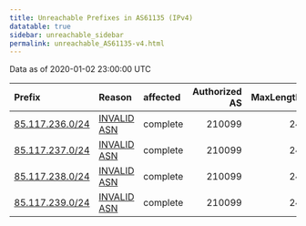 ```yaml
---
title: Unreachable Prefixes in AS61135 (IPv4)
datatable: true
sidebar: unreachable_sidebar
permalink: unreachable_AS61135-v4.html
---
```


Data as of 2020-01-02 23:00:00 UTC


<div class="datatable-begin"></div>

| Prefix                                                   | Reason                                                                                                 | affected   |   Authorized AS |   MaxLength | Anchor                                         |   unreachable /24s |
|:---------------------------------------------------------|:-------------------------------------------------------------------------------------------------------|:-----------|----------------:|------------:|:-----------------------------------------------|-------------------:|
| [85.117.236.0/24](https://stat.ripe.net/85.117.236.0/24) | [INVALID ASN](https://rpki-validator.ripe.net/announcement-preview?asn=AS61135&prefix=85.117.236.0/24) | complete   |          210099 |          24 | [RIPE](unreachable_RIPE_NCC_RPKI_Root-v4.html) |                  1 |
| [85.117.237.0/24](https://stat.ripe.net/85.117.237.0/24) | [INVALID ASN](https://rpki-validator.ripe.net/announcement-preview?asn=AS61135&prefix=85.117.237.0/24) | complete   |          210099 |          24 | [RIPE](unreachable_RIPE_NCC_RPKI_Root-v4.html) |                  1 |
| [85.117.238.0/24](https://stat.ripe.net/85.117.238.0/24) | [INVALID ASN](https://rpki-validator.ripe.net/announcement-preview?asn=AS61135&prefix=85.117.238.0/24) | complete   |          210099 |          24 | [RIPE](unreachable_RIPE_NCC_RPKI_Root-v4.html) |                  1 |
| [85.117.239.0/24](https://stat.ripe.net/85.117.239.0/24) | [INVALID ASN](https://rpki-validator.ripe.net/announcement-preview?asn=AS61135&prefix=85.117.239.0/24) | complete   |          210099 |          24 | [RIPE](unreachable_RIPE_NCC_RPKI_Root-v4.html) |                  1 |

<div class="datatable-end"></div>